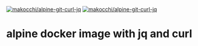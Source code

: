[![makocchi/alpine-git-curl-jq](https://shields.beevelop.com/docker/image/image-size/makocchi/alpine-git-curl-jq/latest.svg)]()
[![makocchi/alpine-git-curl-jq](https://shields.beevelop.com/docker/image/layers/makocchi/alpine-git-curl-jq/latest.svg)]()

# alpine docker image with jq and curl
